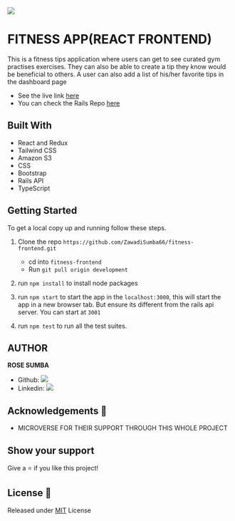 ![](https://img.shields.io/badge/Microverse-blueviolet)

# FITNESS APP(REACT FRONTEND)
This is a fitness tips application where users can get to see curated gym practises exercises. They can also be able to create a tip they know would be beneficial to others. A user can also add a list of his/her favorite tips in the dashboard page

- See the live link [here](https://fitness-tips.herokuapp.com/) 
- You can check the Rails Repo [here](https://github.com/ZawadiSumba66/rails-backend/tree/development)

## Built With
- React and Redux
- Tailwind CSS
- Amazon S3
- CSS
- Bootstrap
- Rails API
- TypeScript

## Getting Started

To get a local copy up and running follow these steps.

1. Clone the repo `https://github.com/ZawadiSumba66/fitness-frontend.git`

    - cd into `fitness-frontend`
    - Run `git pull origin development`

2. run `npm install` to install node packages

3. run `npm start` to start the app in the `localhost:3000`, this will start the app in a new browser tab. But ensure its different from the rails api server. You can start at `3001`

4. run `npm test` to run all the test suites.

## AUTHOR

**ROSE SUMBA**

- Github: [![](https://img.shields.io/badge/GitHub-100000?style=for-the-badge&logo=github&logoColor=white)](https://github.com/ZawadiSumba66)
- Linkedin: [![](https://img.shields.io/badge/LinkedIn-0077B5?style=for-the-badge&logo=linkedin&logoColor=white)](https://www.linkedin.com/in/rosesumba/)


## Acknowledgements 🚀

- MICROVERSE FOR THEIR SUPPORT THROUGH THIS WHOLE PROJECT

## Show your support

Give a ⭐️ if you like this project!

## License :memo:
Released under [MIT](license) License

